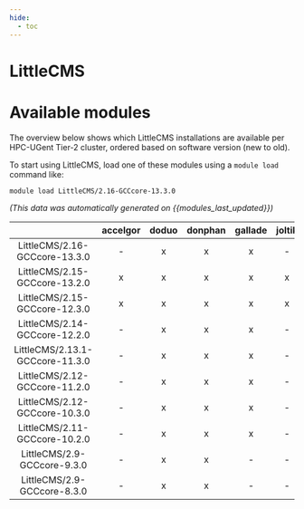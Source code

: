 ```yaml
---
hide:
  - toc
---
```


LittleCMS
=========

# Available modules


The overview below shows which LittleCMS installations are available per HPC-UGent Tier-2 cluster, ordered based on software version (new to old).

To start using LittleCMS, load one of these modules using a `module load` command like:

```shell
module load LittleCMS/2.16-GCCcore-13.3.0
```

*(This data was automatically generated on {{modules_last_updated}})*  

| |accelgor|doduo|donphan|gallade|joltik|shinx|skitty|
| :---: | :---: | :---: | :---: | :---: | :---: | :---: | :---: |
|LittleCMS/2.16-GCCcore-13.3.0|-|x|x|x|-|x|x|
|LittleCMS/2.15-GCCcore-13.2.0|x|x|x|x|x|x|x|
|LittleCMS/2.15-GCCcore-12.3.0|x|x|x|x|x|x|x|
|LittleCMS/2.14-GCCcore-12.2.0|-|x|x|x|-|-|-|
|LittleCMS/2.13.1-GCCcore-11.3.0|-|x|x|x|-|-|-|
|LittleCMS/2.12-GCCcore-11.2.0|-|x|x|x|-|-|-|
|LittleCMS/2.12-GCCcore-10.3.0|-|x|x|x|-|-|-|
|LittleCMS/2.11-GCCcore-10.2.0|-|x|x|x|-|-|-|
|LittleCMS/2.9-GCCcore-9.3.0|-|x|x|-|-|-|-|
|LittleCMS/2.9-GCCcore-8.3.0|-|x|x|-|-|-|-|
